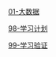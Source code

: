 [01-大数据](last_again/01-大数据.md)

[98-学习计划](last_again/98-学习计划.md)

[99-学习验证](last_again/99-了解程度严重.md)